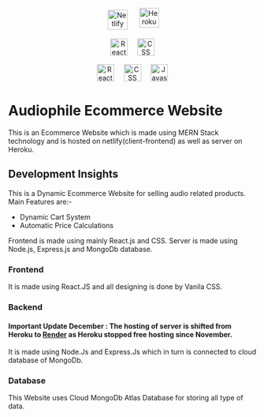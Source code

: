 <p align="center">
    <a href="https://app.netlify.com/sites/audiophile-mern-website/deploys"><img src="https://api.netlify.com/api/v1/badges/0b56be5c-433d-4336-a8f1-1bad18583fa9/deploy-status" alt="Netlify" height="40" style="vertical-align:top; margin:4px"></a>
  &nbsp; &nbsp; 
  <a href="https://www.heroku.com/"><img src="https://img.shields.io/badge/-Heroku Hosted-8C6DB1?style=flat&logo=heroku&logoColor=FFFFFF" alt="Heroku" height="40"></a>
</p>

<p align="center">
  <img src="https://img.shields.io/badge/-Reactjs-fafafa?style=for-the-badge&logo=react&logoColor=blue" alt="Reactjs" height="35">
  &nbsp; &nbsp; 
  <img src="https://img.shields.io/badge/-CSS3-1572B6?style=for-the-badge&logo=css3" alt="CSS" height="35">
</p>

<p align="center">
  <img src="https://img.shields.io/badge/-Node.js-0ead1d?style=for-the-badge&logo=nodedotjs&logoColor=black" alt="Reactjs" height="35">
  &nbsp; &nbsp; 
  <img src="https://img.shields.io/badge/-express.js-red?style=for-the-badge&logo=express" alt="CSS" height="35">
  &nbsp; &nbsp; 
  <img src="https://img.shields.io/badge/-mongodb-black?style=for-the-badge&logo=mongodb" alt="Javascript" height="35">
</p>

# Audiophile Ecommerce Website
This is an Ecommerce Website which is made using MERN Stack technology and is hosted on netlify(client-frontend) as well as server on Heroku.

## Development Insights
This is a Dynamic Ecommerce Website for selling audio related products. Main Features are:-
 - Dynamic Cart System
 - Automatic Price Calculations

Frontend is made using mainly React.js and CSS. Server is made using Node.js, Express.js and MongoDb database.

### Frontend
It is made using React.JS and all designing is done by Vanila CSS.

### Backend
#### Important Update December : The hosting of server is shifted from Heroku to [Render](https://render.com/) as Heroku stopped free hosting since November.
It is made using Node.Js and Express.Js which in turn is connected to cloud database of MongoDb.

### Database
This Website uses Cloud MongoDb Atlas Database for storing all type of data.
